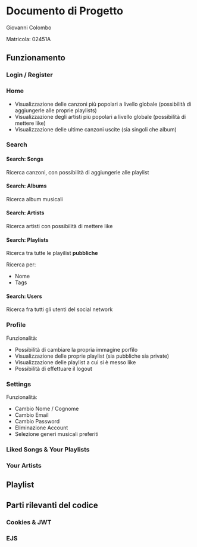 # Documento di Progetto

Giovanni Colombo 

Matricola: 02451A

## Funzionamento

### Login / Register

### Home

- Visualizzazione delle canzoni più popolari a livello globale (possibilità di aggiungerle alle proprie playlists)
- Visualizzazione degli artisti più popolari a livello globale (possibilità di mettere like)
- Visualizzazione delle ultime canzoni uscite (sia singoli che album)

### Search

#### Search: Songs

Ricerca canzoni, con possibilità di aggiungerle alle playlist

#### Search: Albums

Ricerca album musicali

#### Search: Artists

Ricerca artisti con possibilità di mettere like

#### Search: Playlists

Ricerca tra tutte le playilist **pubbliche**

Ricerca per: 
- Nome
- Tags 

#### Search: Users

Ricerca fra tutti gli utenti del social network

### Profile

Funzionalità:
- Possibilità di cambiare la propria immagine porfilo
- Visualizzazione delle proprie playlist (sia pubbliche sia private)
- Visualizzazione delle playlist a cui si è messo like
- Possibilità di effettuare il logout

### Settings

Funzionalità:
- Cambio Nome / Cognome
- Cambio Email
- Cambio Password
- Eliminazione Account
- Selezione generi musicali preferiti

### Liked Songs & Your Playlists

### Your Artists

## Playlist 

## Parti rilevanti del codice

### Cookies & JWT

### EJS


